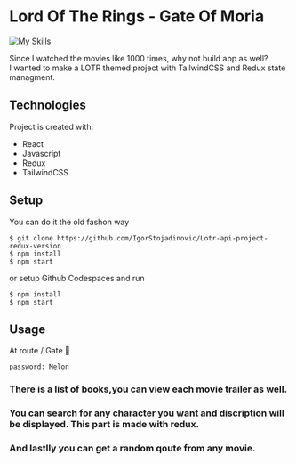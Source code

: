 # Lord Of The Rings - Gate Of Moria

[![My Skills](https://skills.thijs.gg/icons?i=javascript,react,redux,tailwind,&theme=dark)](https://skills.thijs.gg)

Since I watched the movies like 1000 times, why not build app as well?<br>
I wanted to make a LOTR themed project with TailwindCSS and Redux state managment.

## Technologies

Project is created with:

- React
- Javascript
- Redux
- TailwindCSS

## Setup

You can do it the old fashon way

```
$ git clone https://github.com/IgorStojadinovic/Lotr-api-project-redux-version
$ npm install
$ npm start

```

or setup Github Codespaces and run

```
$ npm install
$ npm start

```

## Usage

At route / Gate 🧙

```
password: Melon
```

### There is a list of books,you can view each movie trailer as well. <br>

### You can search for any character you want and discription will be displayed. This part is made with redux.

### And lastlly you can get a random qoute from any movie.

